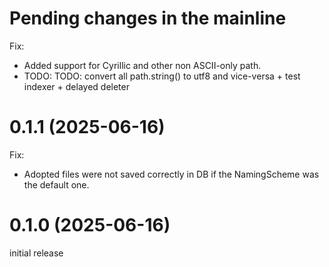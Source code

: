 Pending changes in the mainline
===============================

Fix:
- Added support for Cyrillic and other non ASCII-only path.
- TODO: TODO: convert all path.string() to utf8 and vice-versa + test indexer + delayed deleter


0.1.1 (2025-06-16)
==================

Fix:
- Adopted files were not saved correctly in DB if the NamingScheme was the default one.


0.1.0 (2025-06-16)
==================

initial release
